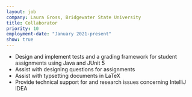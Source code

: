 ```yaml
---
layout: job
company: Laura Gross, Bridgewater State University
title: Collaborator
priority: 10
employment-date: "January 2021-present"
show: true
---
```

- Design and implement tests and a grading framework for student assignments using Java and JUnit 5
- Assist with designing questions for assignments
- Assist with typsetting documents in LaTeX 
- Provide technical support for and research issues concerning IntelliJ IDEA
